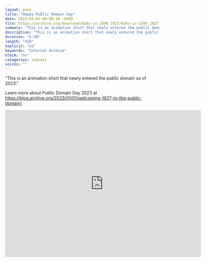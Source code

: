 ```yaml
---
layout: post
title: "Happy Public Domain Day"
date: 2023-01-02 00:00:10 -0500
file: https://archive.org/download/koko-in-1999_1927/koko-in-1999_1927.ia.mp4
summary: "This is an animation short that newly entered the public domain as of 2023."
description: "This is an animation short that newly entered the public domain as of 2023."
duration: "6:58"
length: "418"
explicit: "no" 
keywords: "Internet Archive"
block: "no" 
categories: vodcast
voices: ""
---
```


"This is an animation short that newly entered the public domain as of 2023."

Learn more about Public Domain Day 2023 at <https://blog.archive.org/2023/01/01/welcoming-1927-to-the-public-domain/>.

<iframe src="https://archive.org/embed/koko-in-1999_1927" width="640" height="480" frameborder="0" webkitallowfullscreen="true" mozallowfullscreen="true" allowfullscreen></iframe>
